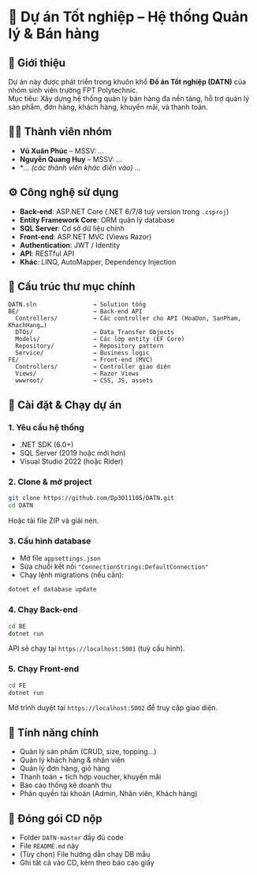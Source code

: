 # 📘 Dự án Tốt nghiệp – Hệ thống Quản lý & Bán hàng

## 📝 Giới thiệu
Dự án này được phát triển trong khuôn khổ **Đồ án Tốt nghiệp (DATN)** của nhóm sinh viên trường FPT Polytechnic.  
Mục tiêu: Xây dựng hệ thống quản lý bán hàng đa nền tảng, hỗ trợ quản lý sản phẩm, đơn hàng, khách hàng, khuyến mãi, và thanh toán.

## 👨‍💻 Thành viên nhóm
- **Vũ Xuân Phúc** – MSSV: *…*
- **Nguyễn Quang Huy** – MSSV: *…*
- **… (các thành viên khác điền vào) …*

## ⚙️ Công nghệ sử dụng
- **Back-end**: ASP.NET Core (.NET 6/7/8 tuỳ version trong `.csproj`)
- **Entity Framework Core**: ORM quản lý database
- **SQL Server**: Cơ sở dữ liệu chính
- **Front-end**: ASP.NET MVC (Views Razor)
- **Authentication**: JWT / Identity
- **API**: RESTful API
- **Khác**: LINQ, AutoMapper, Dependency Injection

## 📂 Cấu trúc thư mục chính
```
DATN.sln                → Solution tổng
BE/                     → Back-end API
  Controllers/          → Các controller cho API (HoaDon, SanPham, KhachHang…)
  DTOs/                 → Data Transfer Objects
  Models/               → Các lớp entity (EF Core)
  Repository/           → Repository pattern
  Service/              → Business logic
FE/                     → Front-end (MVC)
  Controllers/          → Controller giao diện
  Views/                → Razor Views
  wwwroot/              → CSS, JS, assets
```

## 🚀 Cài đặt & Chạy dự án

### 1. Yêu cầu hệ thống
- .NET SDK (6.0+)
- SQL Server (2019 hoặc mới hơn)
- Visual Studio 2022 (hoặc Rider)

### 2. Clone & mở project
```bash
git clone https://github.com/Dp3011105/DATN.git
cd DATN
```
Hoặc tải file ZIP và giải nén.

### 3. Cấu hình database
- Mở file `appsettings.json`
- Sửa chuỗi kết nối `"ConnectionStrings:DefaultConnection"`
- Chạy lệnh migrations (nếu cần):
```bash
dotnet ef database update
```

### 4. Chạy Back-end
```bash
cd BE
dotnet run
```
API sẽ chạy tại `https://localhost:5001` (tuỳ cấu hình).

### 5. Chạy Front-end
```bash
cd FE
dotnet run
```
Mở trình duyệt tại `https://localhost:5002` để truy cập giao diện.

## 🧪 Tính năng chính
- Quản lý sản phẩm (CRUD, size, topping…)
- Quản lý khách hàng & nhân viên
- Quản lý đơn hàng, giỏ hàng
- Thanh toán + tích hợp voucher, khuyến mãi
- Báo cáo thống kê doanh thu
- Phân quyền tài khoản (Admin, Nhân viên, Khách hàng)

## 📀 Đóng gói CD nộp
- Folder `DATN-master` đầy đủ code
- File `README.md` này
- (Tùy chọn) File hướng dẫn chạy DB mẫu
- Ghi tất cả vào CD, kèm theo báo cáo giấy
